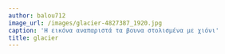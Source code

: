 ```yaml
---
author: balou712
image_url: /images/glacier-4827387_1920.jpg
caption: 'Η εικόνα αναπαριστά τα βουνα στολισμένα με χιόνι'
title: glacier
---
```

